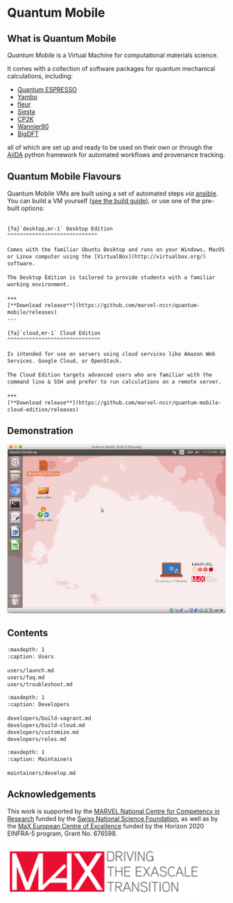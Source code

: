 # Quantum Mobile

## What is Quantum Mobile

*Quantum Mobile* is a Virtual Machine for computational materials science.

It comes with a collection of software packages for quantum mechanical calculations, including:

- [Quantum ESPRESSO](http://www.quantum-espresso.org/)
- [Yambo](http://www.yambo-code.org/)
- [fleur](http://www.flapw.de/)
- [Siesta](https://gitlab.com/siesta-project/siesta)
- [CP2K](https://www.cp2k.org)
- [Wannier90](http://www.wannier.org)
- [BigDFT](http://www.bigdft.org)

all of which are set up and ready to be used on their own or through the
[AiiDA](http://www.aiida.net) python framework for automated workflows and
provenance tracking.

## Quantum Mobile Flavours

Quantum Mobile VMs are built using a set of automated steps *via* [ansible](https://www.ansible.com/).
You can build a VM yourself ([see the build guide](./developers/build-vagrant.md)), or use one of the pre-built options:

```{panels}

{fa}`desktop,mr-1` Desktop Edition
^^^^^^^^^^^^^^^^^^^^^^^^^^^^^

Comes with the familiar Ubuntu Desktop and runs on your Windows, MacOS or Linux computer using the [VirtualBox](http://virtualbox.org/) software.

The Desktop Edition is tailored to provide students with a familiar working environment.

+++
[**Download release**](https://github.com/marvel-nccr/quantum-mobile/releases)
---

{fa}`cloud,mr-1` Cloud Edition
^^^^^^^^^^^^^^^^^^^^^^^^^^^^^^

Is intended for use on servers using cloud services like Amazon Web Services. Google Cloud, or OpenStack.

The Cloud Edition targets advanced users who are familiar with the command line & SSH and prefer to run calculations on a remote server.

+++
[**Download release**](https://github.com/marvel-nccr/quantum-mobile-cloud-edition/releases)
```

## Demonstration

![A brief impression of the Quantum Mobile interface.](_static/quantum_mobile.gif)

## Contents

```{toctree}
:maxdepth: 1
:caption: Users

users/launch.md
users/faq.md
users/troubleshoot.md
```

```{toctree}
:maxdepth: 1
:caption: Developers

developers/build-vagrant.md
developers/build-cloud.md
developers/customize.md
developers/roles.md
```

```{toctree}
:maxdepth: 1
:caption: Maintainers

maintainers/develop.md
```

## Acknowledgements

This work is supported by the [MARVEL National Centre for Competency in Research](http://nccr-marvel.ch)
funded by the [Swiss National Science Foundation](http://www.snf.ch/en),
as well as by the [MaX European Centre of Excellence](http://www.max-centre.eu/) funded by
the Horizon 2020 EINFRA-5 program, Grant No. 676598.

![MaX](_static/MaX.png)
